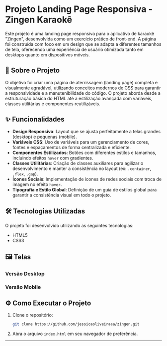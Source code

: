 # Projeto Landing Page Responsiva - Zingen Karaokê

Este projeto é uma landing page responsiva para o aplicativo de karaokê "Zingen", desenvolvida como um exercício prático de front-end. A página foi construída com foco em um design que se adapta a diferentes tamanhos de tela, oferecendo uma experiência de usuário otimizada tanto em desktops quanto em dispositivos móveis.

## 🚀 Sobre o Projeto

O objetivo foi criar uma página de aterrissagem (landing page) completa e visualmente agradável, utilizando conceitos modernos de CSS para garantir a responsividade e a manutenibilidade do código. O projeto aborda desde a estruturação básica do HTML até a estilização avançada com variáveis, classes utilitárias e componentes reutilizáveis.

## ✨ Funcionalidades

* **Design Responsivo**: Layout que se ajusta perfeitamente a telas grandes (desktop) e pequenas (mobile).
* **Variáveis CSS**: Uso de variáveis para um gerenciamento de cores, fontes e espaçamentos de forma centralizada e eficiente.
* **Componentes Estilizados**: Botões com diferentes estilos e tamanhos, incluindo efeitos `hover` com gradientes.
* **Classes Utilitárias**: Criação de classes auxiliares para agilizar o desenvolvimento e manter a consistência no layout (ex: `.container`, `.flex`, `.gap`).
* **Ícones Sociais**: Implementação de ícones de redes sociais com troca de imagem no efeito `hover`.
* **Tipografia e Estilo Global**: Definição de um guia de estilos global para garantir a consistência visual em todo o projeto.

## 🛠️ Tecnologias Utilizadas

O projeto foi desenvolvido utilizando as seguintes tecnologias:

* HTML5
* CSS3

## 🖼️ Telas

### Versão Desktop

### Versão Mobile

## ⚙️ Como Executar o Projeto

1.  Clone o repositório:
    ```bash
    git clone https://github.com/jessicaoliveiraaa/zingen.git
    ```
2.  Abra o arquivo `index.html` em seu navegador de preferência.

---

